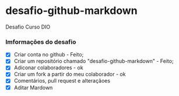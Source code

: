 # desafio-github-markdown

Desafio Curso DIO

### Imformações do desafio
- [x] Criar conta no github - Feito;
- [x] Criar um repositório chamado "desafio-github-markdown" - Feito;
- [x] Adiconar colaboradores - ok
- [x] Criar um fork a partir do meu colaborador - ok
- [x] Comentários, pull request e alteraçãoes
- [x] Aditar Mardown

